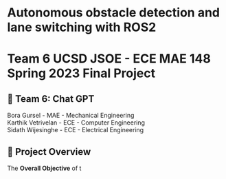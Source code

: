# Autonomous obstacle detection and lane switching with ROS2
# Team 6 UCSD JSOE - ECE MAE 148 Spring 2023 Final Project

## :wave: Team 6: Chat GPT

Bora Gursel - MAE - Mechanical Engineering <br>
Karthik Vetrivelan - ECE - Computer Engineering <br>
Sidath Wijesinghe - ECE - Electrical Engineering

## :blue_book: Project Overview

The **Overall Objective** of t



